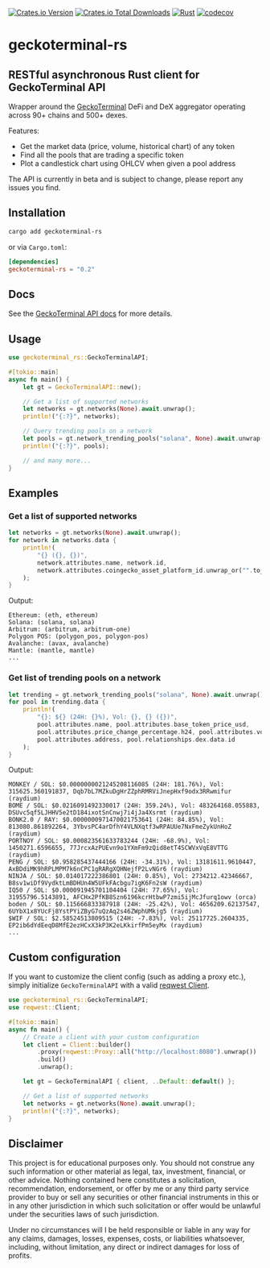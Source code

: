 [![Crates.io Version](https://img.shields.io/crates/v/geckoterminal-rs)](https://crates.io/crates/geckoterminal-rs)
[![Crates.io Total Downloads](https://img.shields.io/crates/d/geckoterminal-rs)](https://crates.io/crates/geckoterminal-rs)
[![Rust](https://github.com/dineshpinto/geckoterminal-rs/actions/workflows/rust.yml/badge.svg)](https://github.com/dineshpinto/geckoterminal-rs/actions/workflows/rust.yml)
[![codecov](https://codecov.io/gh/dineshpinto/geckoterminal-rs/graph/badge.svg?token=OW7EKB0PXW)](https://codecov.io/gh/dineshpinto/geckoterminal-rs)

# geckoterminal-rs

## RESTful asynchronous Rust client for GeckoTerminal API

Wrapper around the [GeckoTerminal](https://www.geckoterminal.com) DeFi and DeX
aggregator operating across 90+ chains and 500+ dexes.

Features:

- Get the market data (price, volume, historical chart) of any token
- Find all the pools that are trading a specific token
- Plot a candlestick chart using OHLCV when given a pool address

The API is currently in beta and is subject to change, please report any issues you
find.

## Installation

```bash
cargo add geckoterminal-rs
```

or via `Cargo.toml`:

```toml
[dependencies]
geckoterminal-rs = "0.2"
```

## Docs

See the [GeckoTerminal API docs](https://www.geckoterminal.com/dex-api) for more
details.

## Usage

```rust
use geckoterminal_rs::GeckoTerminalAPI;

#[tokio::main]
async fn main() {
    let gt = GeckoTerminalAPI::new();

    // Get a list of supported networks
    let networks = gt.networks(None).await.unwrap();
    println!("{:?}", networks);

    // Query trending pools on a network
    let pools = gt.network_trending_pools("solana", None).await.unwrap();
    println!("{:?}", pools);

    // and many more...
}
```

## Examples

### Get a list of supported networks

```rust
let networks = gt.networks(None).await.unwrap();
for network in networks.data {
    println!(
        "{} ({}, {})",
        network.attributes.name, network.id,
        network.attributes.coingecko_asset_platform_id.unwrap_or("".to_string())
    );
}
```

Output:

```text
Ethereum: (eth, ethereum)
Solana: (solana, solana)
Arbitrum: (arbitrum, arbitrum-one)
Polygon POS: (polygon_pos, polygon-pos)
Avalanche: (avax, avalanche)
Mantle: (mantle, mantle)
...
```

### Get list of trending pools on a network

```rust
let trending = gt.network_trending_pools("solana", None).await.unwrap();
for pool in trending.data {
    println!(
        "{}: ${} (24H: {}%), Vol: {}, {} ({})",
        pool.attributes.name, pool.attributes.base_token_price_usd,
        pool.attributes.price_change_percentage.h24, pool.attributes.volume_usd.h24,
        pool.attributes.address, pool.relationships.dex.data.id
    );
}
```

Output:

```text
MONKEY / SOL: $0.0000000021245208116085 (24H: 181.76%), Vol: 315625.360191837, Dqb7bL7MZkuDgHrZZphRMRViJnepHxf9odx3RRwmifur (raydium)
BOME / SOL: $0.0216091492330017 (24H: 359.24%), Vol: 483264168.055883, DSUvc5qf5LJHHV5e2tD184ixotSnCnwj7i4jJa4Xsrmt (raydium)
BONK2.0 / RAY: $0.0000000971470021753641 (24H: 84.85%), Vol: 813080.861892264, 3YbvsPC4arDfhY4VLNXqtf3wRPAUUe7NxFmeZykUnHoZ (raydium)
PORTNOY / SOL: $0.000823561633783244 (24H: -68.9%), Vol: 1450271.6596655, 77JrcxAzPUEvn9o1YXmFm9zQid8etT4SCWVxVqE8VTTG (raydium)
PENG / SOL: $0.958285437444166 (24H: -34.31%), Vol: 13181611.9610447, AxBDdiMK9hRPLMPM7k6nCPC1gRARgXQHNejfP2LvNGr6 (raydium)
NINJA / SOL: $0.014017222386801 (24H: 0.85%), Vol: 2734212.42346667, B8sv1wiDf9VydktLmBDHUn4W5UFkFAcbgu7igK6Fn2sW (raydium)
IQ50 / SOL: $0.000091945701104404 (24H: 77.65%), Vol: 31955796.5143891, AFCHx2PfKB8Szn6196kcrHtbwP7zmi5ijMcJfurq1owv (orca)
boden / SOL: $0.115666833387918 (24H: -25.42%), Vol: 4656209.62137547, 6UYbX1x8YUcFj8YstPYiZByG7uQzAq2s46ZWphUMkjg5 (raydium)
$WIF / SOL: $2.58524513809515 (24H: -7.83%), Vol: 25117725.2604335, EP2ib6dYdEeqD8MfE2ezHCxX3kP3K2eLKkirfPm5eyMx (raydium)
...
```

## Custom configuration

If you want to customize the client config (such as adding a proxy etc.), simply initialize
`GeckoTerminalAPI` with a valid [reqwest Client](https://github.com/seanmonstar/reqwest).

```rust
use geckoterminal_rs::GeckoTerminalAPI;
use reqwest::Client;

#[tokio::main]
async fn main() {
    // Create a client with your custom configuration
    let client = Client::builder()
        .proxy(reqwest::Proxy::all("http://localhost:8080").unwrap())
        .build()
        .unwrap();

    let gt = GeckoTerminalAPI { client, ..Default::default() };

    // Get a list of supported networks
    let networks = gt.networks(None).await.unwrap();
    println!("{:?}", networks);
}
```

## Disclaimer

This project is for educational purposes only. You should not construe any such
information or other material as legal, tax, investment, financial, or other advice.
Nothing contained here constitutes a solicitation, recommendation, endorsement, or
offer by me or any third party service provider to buy or sell any securities or other
financial instruments in this or in any other jurisdiction in which such solicitation or
offer would be unlawful under the securities laws of such jurisdiction.

Under no circumstances will I be held responsible or liable in any way for any claims,
damages, losses, expenses, costs, or liabilities whatsoever, including, without
limitation, any direct or indirect damages for loss of profits.
